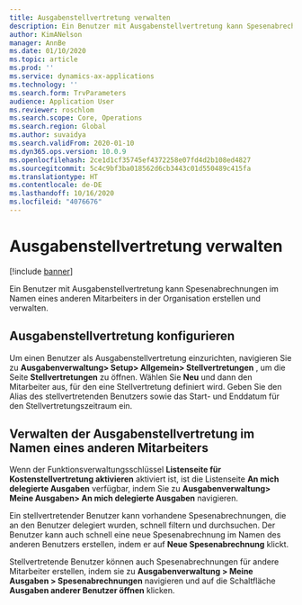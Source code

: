 ```yaml
---
title: Ausgabenstellvertretung verwalten
description: Ein Benutzer mit Ausgabenstellvertretung kann Spesenabrechnungen im Namen eines anderen Mitarbeiters in der Organisation erstellen und verwalten.
author: KimANelson
manager: AnnBe
ms.date: 01/10/2020
ms.topic: article
ms.prod: ''
ms.service: dynamics-ax-applications
ms.technology: ''
ms.search.form: TrvParameters
audience: Application User
ms.reviewer: roschlom
ms.search.scope: Core, Operations
ms.search.region: Global
ms.author: suvaidya
ms.search.validFrom: 2020-01-10
ms.dyn365.ops.version: 10.0.9
ms.openlocfilehash: 2ce1d1cf35745ef4372258e07fd4d2b108ed4827
ms.sourcegitcommit: 5c4c9bf3ba018562d6cb3443c01d550489c415fa
ms.translationtype: HT
ms.contentlocale: de-DE
ms.lasthandoff: 10/16/2020
ms.locfileid: "4076676"
---
```

# <a name="manage-expense-delegation"></a>Ausgabenstellvertretung verwalten

[!include [banner](../includes/banner.md)]

Ein Benutzer mit Ausgabenstellvertretung kann Spesenabrechnungen im Namen eines anderen Mitarbeiters in der Organisation erstellen und verwalten.

## <a name="configuring-expense-delegation"></a>Ausgabenstellvertretung konfigurieren

Um einen Benutzer als Ausgabenstellvertretung einzurichten, navigieren Sie zu **Ausgabenverwaltung> Setup> Allgemein> Stellvertretungen** , um die Seite **Stellvertretungen** zu öffnen. Wählen Sie **Neu** und dann den Mitarbeiter aus, für den eine Stellvertretung definiert wird. Geben Sie den Alias des stellvertretenden Benutzers sowie das Start- und Enddatum für den Stellvertretungszeitraum ein.

## <a name="managing-expense-delegation-on-behalf-of-another-employee"></a>Verwalten der Ausgabenstellvertretung im Namen eines anderen Mitarbeiters

Wenn der Funktionsverwaltungsschlüssel **Listenseite für Kostenstellvertretung aktivieren** aktiviert ist, ist die Listenseite **An mich delegierte Ausgaben** verfügbar, indem Sie zu **Ausgabenverwaltung> Meine Ausgaben> An mich delegierte Ausgaben** navigieren.

Ein stellvertretender Benutzer kann vorhandene Spesenabrechnungen, die an den Benutzer delegiert wurden, schnell filtern und durchsuchen. Der Benutzer kann auch schnell eine neue Spesenabrechnung im Namen des anderen Benutzers erstellen, indem er auf **Neue Spesenabrechnung** klickt.

Stellvertretende Benutzer können auch Spesenabrechnungen für andere Mitarbeiter erstellen, indem sie zu **Ausgabenverwaltung > Meine Ausgaben > Spesenabrechnungen** navigieren und auf die Schaltfläche **Ausgaben anderer Benutzer öffnen** klicken.
